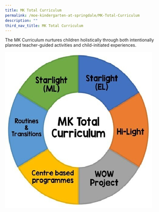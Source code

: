 ```yaml
---
title: MK Total Curriculum
permalink: /moe-kindergarten-at-springdale/MK-Total-Curriculum
description: ""
third_nav_title: MK Total Curriculum
---
```


The MK Curriculum nurtures children holistically through both intentionally planned teacher-guided activities and child-initiated experiences.

![](/images/MK%20total%20curriculum.jpeg)